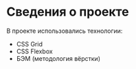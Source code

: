 # Сведения о проекте

В проекте использовались технологии:

- CSS Grid
- CSS Flexbox
- БЭМ (методология вёрстки)
